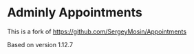 # Adminly Appointments

This is a fork of https://github.com/SergeyMosin/Appointments

Based on version 1.12.7
